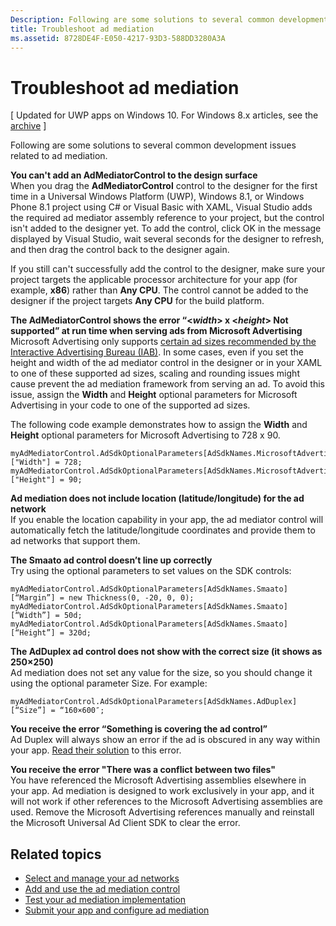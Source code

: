 ```yaml
---
Description: Following are some solutions to several common development issues related to ad mediation.
title: Troubleshoot ad mediation
ms.assetid: 8728DE4F-E050-4217-93D3-588DD3280A3A
---
```


# Troubleshoot ad mediation


\[ Updated for UWP apps on Windows 10. For Windows 8.x articles, see the [archive](http://go.microsoft.com/fwlink/p/?linkid=619132) \]

Following are some solutions to several common development issues related to ad mediation.

**You can't add an AdMediatorControl to the design surface**  
When you drag the **AdMediatorControl** control to the designer for the first time in a Universal Windows Platform (UWP), Windows 8.1, or Windows Phone 8.1 project using C# or Visual Basic with XAML, Visual Studio adds the required ad mediator assembly reference to your project, but the control isn't added to the designer yet. To add the control, click OK in the message displayed by Visual Studio, wait several seconds for the designer to refresh, and then drag the control back to the designer again.

If you still can't successfully add the control to the designer, make sure your project targets the applicable processor architecture for your app (for example, **x86**) rather than **Any CPU**. The control cannot be added to the designer if the project targets **Any CPU** for the build platform.

**The AdMediatorControl shows the error “&lt;*width*&gt; x &lt;*height*&gt; Not supported” at run time when serving ads from Microsoft Advertising**  
Microsoft Advertising only supports [certain ad sizes recommended by the Interactive Advertising Bureau (IAB)](add-and-use-the-ad-mediator-control.md#supported-ad-sizes-for-microsoft-advertising). In some cases, even if you set the height and width of the ad mediator control in the designer or in your XAML to one of these supported ad sizes, scaling and rounding issues might cause prevent the ad mediation framework from serving an ad. To avoid this issue, assign the **Width** and **Height** optional parameters for Microsoft Advertising in your code to one of the supported ad sizes.

The following code example demonstrates how to assign the **Width** and **Height** optional parameters for Microsoft Advertising to 728 x 90.

```CSharp
myAdMediatorControl.AdSdkOptionalParameters[AdSdkNames.MicrosoftAdvertising]["Width"] = 728;
myAdMediatorControl.AdSdkOptionalParameters[AdSdkNames.MicrosoftAdvertising]["Height"] = 90;
```

**Ad mediation does not include location (latitude/longitude) for the ad network**  
If you enable the location capability in your app, the ad mediator control will automatically fetch the latitude/longitude coordinates and provide them to ad networks that support them.

**The Smaato ad control doesn’t line up correctly**  
Try using the optional parameters to set values on the SDK controls:

```
myAdMediatorControl.AdSdkOptionalParameters[AdSdkNames.Smaato][“Margin”] = new Thickness(0, -20, 0, 0);
myAdMediatorControl.AdSdkOptionalParameters[AdSdkNames.Smaato][“Width”] = 50d;
myAdMediatorControl.AdSdkOptionalParameters[AdSdkNames.Smaato][“Height”] = 320d; 
```

**The AdDuplex ad control does not show with the correct size (it shows as 250×250)**  
Ad mediation does not set any value for the size, so you should change it using the optional parameter Size. For example:

```
myAdMediatorControl.AdSdkOptionalParameters[AdSdkNames.AdDuplex][“Size”] = “160×600″;
```

**You receive the error “Something is covering the ad control”**  
Ad Duplex will always show an error if the ad is obscured in any way within your app. [Read their solution](http://blog.adduplex.com/2014/01/solving-something-is-covering-ad.mdl) to this error.

**You receive the error "There was a conflict between two files"**  
You have referenced the Microsoft Advertising assemblies elsewhere in your app. Ad mediation is designed to work exclusively in your app, and it will not work if other references to the Microsoft Advertising assemblies are used. Remove the Microsoft Advertising references manually and reinstall the Microsoft Universal Ad Client SDK to clear the error.

## Related topics


* [Select and manage your ad networks](select-and-manage-your-ad-networks.md)
* [Add and use the ad mediation control](add-and-use-the-ad-mediator-control.md)
* [Test your ad mediation implementation](test-your-ad-mediation-implementation.md)
* [Submit your app and configure ad mediation](submit-your-app-and-configure-ad-mediation.md)
 

 






<!--HONumber=Mar16_HO2-->


